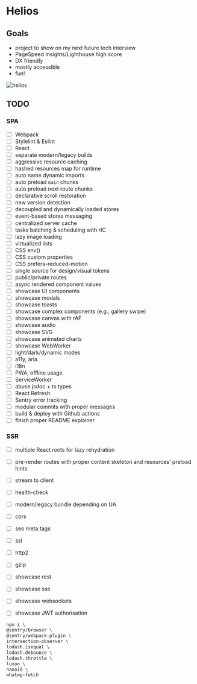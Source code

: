 # Helios

## Goals
- project to show on my next future tech interview
- PageSpeed Insights/Lighthouse high score
- DX friendly
- mostly accessible
- fun!

![helios](https://user-images.githubusercontent.com/30177370/124350521-d3b51180-dbfd-11eb-97d6-37226a72dc1a.png)

## TODO
### SPA
- [ ] Webpack
- [ ] Stylelint & Eslint
- [ ] React
- [ ] separate modern/legacy builds
- [ ] aggressive resource caching
- [ ] hashed resources map for runtime
- [ ] auto name dynamic imports
- [ ] auto preload `main` chunks
- [ ] auto preload next route chunks
- [ ] declarative scroll restoration
- [ ] new version detection
- [ ] decoupled and dynamically loaded stores
- [ ] event-based stores messaging
- [ ] centralized server cache
- [ ] tasks batching & scheduling with rIC
- [ ] lazy image loading
- [ ] virtualized lists
- [ ] CSS env()
- [ ] CSS custom properties
- [ ] CSS prefers-reduced-motion
- [ ] single source for design/visual tokens
- [ ] public/private routes
- [ ] async rendered component values
- [ ] showcase UI components
- [ ] showcase modals
- [ ] showcase toasts
- [ ] showcase complex components (e.g., gallery swipe)
- [ ] showcase canvas with rAF
- [ ] showcase audio
- [ ] showcase SVG
- [ ] showcase animated charts
- [ ] showcase WebWorker
- [ ] light/dark/dynamic modes
- [ ] a11y, aria
- [ ] i18n
- [ ] PWA, offline usage
- [ ] ServiceWorker
- [ ] abuse jsdoc + ts types
- [ ] React Refresh
- [ ] Sentry error tracking
- [ ] modular commits with proper messages
- [ ] build & deploy with Github actions
- [ ] finish proper README explainer

### SSR
- [ ] multiple React roots for lazy rehydration
- [ ] pre-render routes with proper content
  skeleton and resources' preload hints
- [ ] stream to client
- [ ] health-check
- [ ] modern/legacy bundle depending on UA
- [ ] cors
- [ ] seo meta tags
- [ ] ssl
- [ ] http2
- [ ] gzip
- [ ] showcase rest
- [ ] showcase sse
- [ ] showcase websockets
- [ ] showcase JWT authorisation



```bash
npm i \
@sentry/browser \
@sentry/webpack-plugin \
intersection-observer \
lodash.isequal \
lodash.debounce \
lodash.throttle \
luxon \
nanoid \
whatwg-fetch

```
